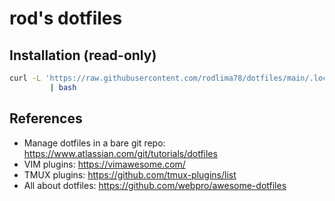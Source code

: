 rod's dotfiles
==============

Installation (read-only)
-------------------------------------

```sh
curl -L 'https://raw.githubusercontent.com/rodlima78/dotfiles/main/.local/bin/install-dotfiles.sh' \
         | bash
```

References
----------
- Manage dotfiles in a bare git repo: https://www.atlassian.com/git/tutorials/dotfiles
- VIM plugins: https://vimawesome.com/
- TMUX plugins: https://github.com/tmux-plugins/list
- All about dotfiles: https://github.com/webpro/awesome-dotfiles
